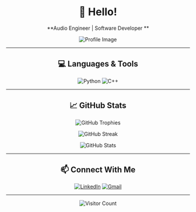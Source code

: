<div align="center">

# 👋 Hello!

**Audio Engineer | Software Developer **

![Profile Image](https://github.com/umershaikh123/umershaikh123/assets/42178214/e3773556-1d65-459a-bf7e-67394f753783)

---

## 💻 Languages & Tools

![Python](https://img.icons8.com/fluency/48/python.png)
![C++](https://img.icons8.com/color/48/c-plus-plus-logo.png)

---

## 📈 GitHub Stats

![GitHub Trophies](https://github-profile-trophy.vercel.app/?username=TtesseractT&theme=darkhub&column=-1&margin-w=15)

![GitHub Streak](https://github-readme-streak-stats.herokuapp.com/?user=TtesseractT&theme=black-ice)

![GitHub Stats](https://github-readme-stats.vercel.app/api?username=TtesseractT&show_icons=true&bg_color=141414&text_color=fff&title_color=00e6fe&icon_color=00e6fe)

---

## 📫 Connect With Me

[![LinkedIn](https://img.shields.io/badge/LinkedIn-0077B5?style=for-the-badge&logo=linkedin&logoColor=white)](https://www.linkedin.com/in/sabian-hibbs-0a106094/)
[![Gmail](https://img.shields.io/badge/Gmail-D14836?style=for-the-badge&logo=gmail&logoColor=white)](mailto:sabian.hibbs@gmail.com)

---

![Visitor Count](https://komarev.com/ghpvc/?username=TtesseractT&color=00e6fe)

</div>


